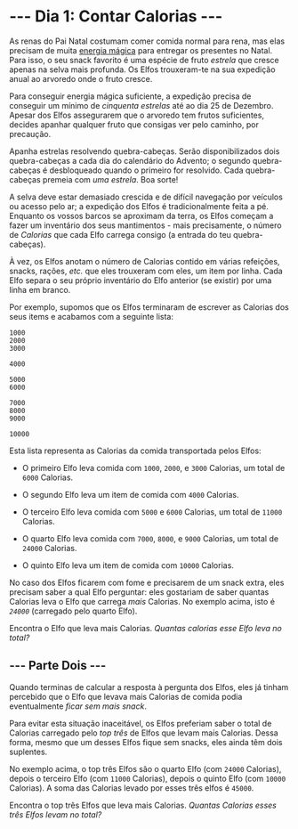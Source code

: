 # --- Dia 1: Contar Calorias ---

As renas do Pai Natal costumam comer comida normal para rena, mas elas precisam de muita [energia mágica](https://adventofcode.com/2018/day/25) para entregar os presentes no Natal. Para isso, o seu snack favorito é uma espécie de fruto *estrela* que cresce apenas na selva mais profunda. Os Elfos trouxeram-te na sua expedição anual ao arvoredo onde o fruto cresce.

Para conseguir energia mágica suficiente, a expedição precisa de conseguir um mínimo de *cinquenta estrelas* até ao dia 25 de Dezembro. Apesar dos Elfos assegurarem que o arvoredo tem frutos suficientes, decides apanhar qualquer fruto que consigas ver pelo caminho, por precaução.

Apanha estrelas resolvendo quebra-cabeças. Serão disponibilizados dois quebra-cabeças a cada dia do calendário do Advento; o segundo quebra-cabeças é desbloqueado quando o primeiro for resolvido. Cada quebra-cabeças premeia com *uma estrela*. Boa sorte!

A selva deve estar demasiado crescida e de difícil navegação por veículos ou acesso pelo ar; a expedição dos Elfos é tradicionalmente feita a pé. Enquanto os vossos barcos se aproximam da terra, os Elfos começam a fazer um inventário dos seus mantimentos - mais precisamente, o número de *Calorias* que cada Elfo carrega consigo (a entrada do teu quebra-cabeças).

À vez, os Elfos anotam o número de Calorias contido em várias refeições, snacks, rações, *etc.* que eles trouxeram com eles, um item por linha. Cada Elfo separa o seu próprio inventário do Elfo anterior (se existir) por uma linha em branco.

Por exemplo, supomos que os Elfos terminaram de escrever as Calorias dos seus items e acabamos com a seguinte lista:

```
1000
2000
3000

4000

5000
6000

7000
8000
9000

10000

```

Esta lista representa as Calorias da comida transportada pelos Elfos:


 - O primeiro Elfo leva comida com  `1000`, `2000`, e `3000` Calorias, um total de `6000` Calorias.

 - O segundo Elfo leva um item de comida com `4000` Calorias.

 - O terceiro Elfo leva comida com `5000` e `6000` Calorias, um total de `11000` Calorias.

 - O quarto Elfo leva comida com `7000`, `8000`, e `9000` Calorias, um total de `24000` Calorias.

 - O quinto Elfo leva um item de comida com `10000` Calorias.


No caso dos Elfos ficarem com fome e precisarem de um snack extra, eles precisam saber a qual Elfo perguntar: eles gostariam de saber quantas Calorias leva o Elfo que carrega *mais* Calorias. No exemplo acima, isto é *`24000`* (carregado pelo quarto Elfo).

Encontra o Elfo que leva mais Calorias. *Quantas calorias esse Elfo leva no total?*

## --- Parte Dois ---

Quando terminas de calcular a resposta à pergunta dos Elfos, eles já tinham percebido que o Elfo que levava mais Calorias de comida podia eventualmente *ficar sem mais snack*.

Para evitar esta situação inaceitável, os Elfos preferiam saber o total de Calorias carregado pelo *top três* de Elfos que levam mais Calorias. Dessa forma, mesmo que um desses Elfos fique sem snacks, eles ainda têm dois suplentes.

No exemplo acima, o top três Elfos são o quarto Elfo (com `24000` Calorias), depois o terceiro Elfo (com `11000` Calorias), depois o quinto Elfo (com `10000` Calorias). A soma das Calorias levado por esses três elfos é `45000`.

Encontra o top três Elfos que leva mais Calorias. *Quantas Calorias esses três Elfos levam no total?*

